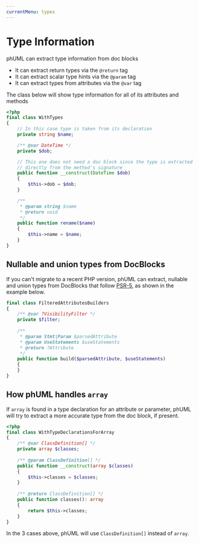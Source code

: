```yaml
---
currentMenu: types
---
```


# Type Information

phUML can extract type information from doc blocks

* It can extract return types via the `@return` tag
* It can extract scalar type hints via the `@param` tag
* It can extract types from attributes via the `@var` tag

The class below will show type information for all of its attributes and methods

```php
<?php
final class WithTypes
{
    // In this case type is taken from its declaration
    private string $name;

    /** @var DateTime */
    private $dob;

    // This one does not need a doc block since the type is extracted
    // directly from the method's signature
    public function __construct(DateTime $dob)
    {
        $this->dob = $dob;
    }

    /**
     * @param string $name
     * @return void
     */
    public function rename($name)
    {
        $this->name = $name;
    }
}
```

## Nullable and union types from DocBlocks

If you can't migrate to a recent PHP version, phUML can extract, nullable and union types from DocBlocks that follow [PSR-5](https://github.com/php-fig/fig-standards/blob/master/proposed/phpdoc.md), as shown in the example below.

```php
final class FilteredAttributesBuilders
{
    /** @var ?VisibilityFilter */
    private $filter;
    
    /**
     * @param Stmt|Param $parsedAttribute
     * @param UseStatements $useStatements
     * @return ?Attribute
     */
    public function build($parsedAttribute, $useStatements)
    {
    }
}
```

## How phUML handles `array`

If `array` is found in a type declaration for an attribute or parameter, phUML will try to extract a more accurate type from the doc block, if present.

```php
<?php
final class WithTypeDeclarationsForArray
{
    /** @var ClassDefinition[] */
    private array $classes;
    
    /** @param ClassDefinition[] */
    public function __construct(array $classes)
    {
        $this->classes = $classes;
    }
    
    /** @return ClassDefinition[] */
    public function classes(): array
    {
        return $this->classes;
    }
}
```

In the 3 cases above, phUML will use `ClassDefinition[]` instead of `array`.
